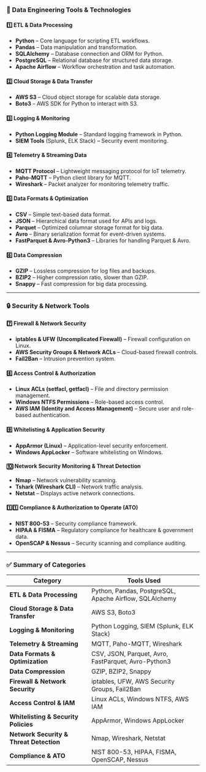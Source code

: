 ### **📂 Data Engineering Tools & Technologies**
#### **1️⃣ ETL & Data Processing**
- **Python** – Core language for scripting ETL workflows.  
- **Pandas** – Data manipulation and transformation.  
- **SQLAlchemy** – Database connection and ORM for Python.  
- **PostgreSQL** – Relational database for structured data storage.  
- **Apache Airflow** – Workflow orchestration and task automation.  

#### **2️⃣ Cloud Storage & Data Transfer**
- **AWS S3** – Cloud object storage for scalable data storage.  
- **Boto3** – AWS SDK for Python to interact with S3.  

#### **3️⃣ Logging & Monitoring**
- **Python Logging Module** – Standard logging framework in Python.  
- **SIEM Tools** (Splunk, ELK Stack) – Security event monitoring.  

#### **4️⃣ Telemetry & Streaming Data**
- **MQTT Protocol** – Lightweight messaging protocol for IoT telemetry.  
- **Paho-MQTT** – Python client library for MQTT.  
- **Wireshark** – Packet analyzer for monitoring telemetry traffic.  

#### **5️⃣ Data Formats & Optimization**
- **CSV** – Simple text-based data format.  
- **JSON** – Hierarchical data format used for APIs and logs.  
- **Parquet** – Optimized columnar storage format for big data.  
- **Avro** – Binary serialization format for event-driven systems.  
- **FastParquet & Avro-Python3** – Libraries for handling Parquet & Avro.  

#### **6️⃣ Data Compression**
- **GZIP** – Lossless compression for log files and backups.  
- **BZIP2** – Higher compression ratio, slower than GZIP.  
- **Snappy** – Fast compression for big data processing.  

---

### **🔒 Security & Network Tools**
#### **7️⃣ Firewall & Network Security**
- **iptables & UFW (Uncomplicated Firewall)** – Firewall configuration on Linux.  
- **AWS Security Groups & Network ACLs** – Cloud-based firewall controls.  
- **Fail2Ban** – Intrusion prevention system.  

#### **8️⃣ Access Control & Authorization**
- **Linux ACLs (setfacl, getfacl)** – File and directory permission management.  
- **Windows NTFS Permissions** – Role-based access control.  
- **AWS IAM (Identity and Access Management)** – Secure user and role-based authentication.  

#### **9️⃣ Whitelisting & Application Security**
- **AppArmor (Linux)** – Application-level security enforcement.  
- **Windows AppLocker** – Software whitelisting on Windows.  

#### **🔟 Network Security Monitoring & Threat Detection**
- **Nmap** – Network vulnerability scanning.  
- **Tshark (Wireshark CLI)** – Network traffic analysis.  
- **Netstat** – Displays active network connections.  

#### **1️⃣1️⃣ Compliance & Authorization to Operate (ATO)**
- **NIST 800-53** – Security compliance framework.  
- **HIPAA & FISMA** – Regulatory compliance for healthcare & government data.  
- **OpenSCAP & Nessus** – Security scanning and compliance auditing.  

---

### **✅ Summary of Categories**
| Category | Tools Used |
|----------|------------|
| **ETL & Data Processing** | Python, Pandas, PostgreSQL, Apache Airflow, SQLAlchemy |
| **Cloud Storage & Data Transfer** | AWS S3, Boto3 |
| **Logging & Monitoring** | Python Logging, SIEM (Splunk, ELK Stack) |
| **Telemetry & Streaming** | MQTT, Paho-MQTT, Wireshark |
| **Data Formats & Optimization** | CSV, JSON, Parquet, Avro, FastParquet, Avro-Python3 |
| **Data Compression** | GZIP, BZIP2, Snappy |
| **Firewall & Network Security** | iptables, UFW, AWS Security Groups, Fail2Ban |
| **Access Control & IAM** | Linux ACLs, Windows NTFS, AWS IAM |
| **Whitelisting & Security Policies** | AppArmor, Windows AppLocker |
| **Network Security & Threat Detection** | Nmap, Wireshark, Netstat |
| **Compliance & ATO** | NIST 800-53, HIPAA, FISMA, OpenSCAP, Nessus |
